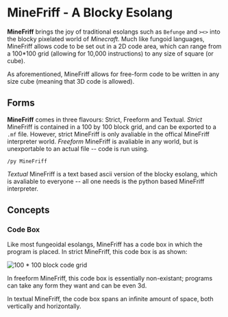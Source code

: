 # MineFriff - A Blocky Esolang
**MineFriff** brings the joy of traditional esolangs such as `Befunge` and `><>` into the blocky pixelated world of _Minecraft_.  Much like fungoid languages, MineFriff allows code to be set out in a 2D code area, which can range from a 100*100 grid (allowing for 10,000 instructions) to any size of square (or cube).

As aforementioned, MineFriff allows for free-form code to be written in any size cube (meaning that 3D code is allowed).

## Forms

**MineFriff** comes in three flavours: Strict, Freeform and Textual. _Strict_ MineFriff is contained in a 100 by 100 block grid, and can be exported to a `.mf` file. However, strict MineFriff is only avaliable in the offical MineFriff interpreter world. _Freeform_ MineFriff is avaliable in any world, but is unexportable to an actual file -- code is run using.
```
/py MineFriff
```

_Textual_ MineFriff is a text based ascii version of the blocky esolang, which is avaliable to everyone -- all one needs is the python based MineFriff interpreter.

## Concepts
### Code Box
Like most fungeoidal esolangs, MineFriff has a code box in which the program is placed. In strict MineFriff, this code box is as shown:

![100 * 100 block code grid]()

In freeform MineFriff, this code box is essentially non-existant; programs can take any form they want and can be even 3d.

In textual MineFriff, the code box spans an infinite amount of space, both vertically and horizontally.

